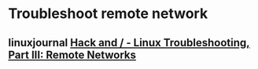 # Troubleshoot remote network



## linuxjournal [Hack and / - Linux Troubleshooting, Part III: Remote Networks](https://www.linuxjournal.com/article/10738)